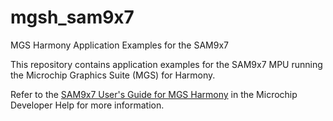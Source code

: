 # mgsh_sam9x7
MGS Harmony Application Examples for the SAM9x7

This repository contains application examples for the SAM9x7 MPU running the Microchip Graphics Suite (MGS) for Harmony. 

Refer to the [SAM9x7 User's Guide for MGS Harmony](https://developerhelp.microchip.com/xwiki/bin/view/software-tools/mgs/dev-kits/sam9x75-ug/) in the Microchip Developer Help for more information.
